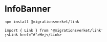 # InfoBanner

```bash
npm install @migrationsverket/link
```

```tsx
import { Link } from '@migrationsverket/link'
;<Link href="#">Hej</Link>
```
